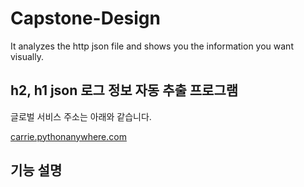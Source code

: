 # Capstone-Design
It analyzes the http json file and shows you the information you want visually.



**h2, h1 json 로그 정보 자동 추출 프로그램**
- 

글로벌 서비스 주소는 아래와 같습니다. 

[carrie.pythonanywhere.com](http://carrie.pythonanywhere.com/)





기능 설명
- 
